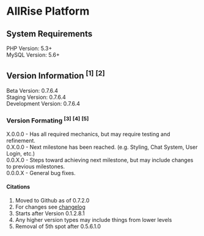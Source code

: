 <h1>AllRise Platform</h1>

<h2>System Requirements</h2>

PHP Version: 5.3+<br>
MySQL Version: 5.6+

<h2>Version Information <sup>[1]</sup> <sup>[2]</sup></h2>

Beta Version: 0.7.6.4<br>
Staging Version: 0.7.6.4<br>
Development Version: 0.7.6.4

<h3>Version Formating <sup>[3]</sup> <sup>[4]</sup> <sup>[5]</sup></h3>

X.0.0.0 - Has all required mechanics, but may require testing and refinement.<br>
0.X.0.0 - Next milestone has been reached. (e.g. Styling, Chat System, User Login, etc.)<br>
0.0.X.0 - Steps toward achieving next milestone, but may include changes to previous milestones.<br>
0.0.0.X - General bug fixes.

<h4>Citations</h4>

1. Moved to Github as of 0.7.2.0
2. For changes see <a href="https://github.com/AllinWebPro/allRise/blob/development/CHANGELOG.md">changelog</a>
3. Starts after Version 0.1.2.8.1
4. Any higher version types may include things from lower levels
5. Removal of 5th spot after 0.5.6.1.0